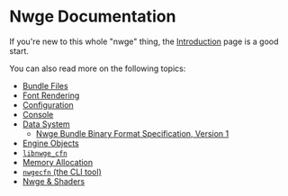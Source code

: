 # Nwge Documentation

If you're new to this whole "nwge" thing, the [Introduction](INTRO) page is a
good start.

You can also read more on the following topics:

* [Bundle Files](BUNDLE)
* [Font Rendering](CFN)
* [Configuration](CONFIG)
* [Console](CONSOLE)
* [Data System](DATA)
  * [Nwge Bundle Binary Format Specification, Version 1](BUNDLEv1)
* [Engine Objects](ENGINEOBJECTS)
* [`libnwge_cfn`](libnwge_cfn)
* [Memory Allocation](MEMORY)
* [`nwgecfn` (the CLI tool)](nwgecfn)
* [Nwge & Shaders](SHADER)
